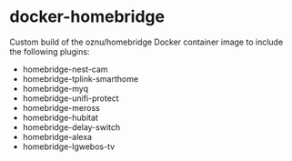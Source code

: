 # docker-homebridge

Custom build of the oznu/homebridge Docker container image to include the following plugins: 

- homebridge-nest-cam 
- homebridge-tplink-smarthome 
- homebridge-myq 
- homebridge-unifi-protect 
- homebridge-meross
- homebridge-hubitat
- homebridge-delay-switch
- homebridge-alexa
- homebridge-lgwebos-tv
